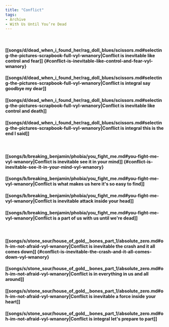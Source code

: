 ```yaml
---
title: "Conflict"
tags:
- Archive
- With Us Until You’re Dead
---
```

&nbsp;
#### [[songs/d/dead_when_i_found_her/rag_doll_blues/scissors.md#selecting-the-pictures-scrapbook-full-vyl-wnanory|Conflict is inevitable like control and fear]] {#conflict-is-inevitable-like-control-and-fear-vyl-wnanory}
#### [[songs/d/dead_when_i_found_her/rag_doll_blues/scissors.md#selecting-the-pictures-scrapbook-full-vyl-wnanory|Conflict is integral say goodbye my dear]]
#### [[songs/d/dead_when_i_found_her/rag_doll_blues/scissors.md#selecting-the-pictures-scrapbook-full-vyl-wnanory|Conflict is inevitable like control and death]]
#### [[songs/d/dead_when_i_found_her/rag_doll_blues/scissors.md#selecting-the-pictures-scrapbook-full-vyl-wnanory|Conflict is integral this is the end I said]]
&nbsp;
#### [[songs/b/breaking_benjamin/phobia/you_fight_me.md#you-fight-me-vyl-wnanory|Conflict is inevitable see it in your mind]] {#conflict-is-inevitable-see-it-in-your-mind-vyl-wnanory}
#### [[songs/b/breaking_benjamin/phobia/you_fight_me.md#you-fight-me-vyl-wnanory|Conflict is what makes us here it's so easy to find]]
#### [[songs/b/breaking_benjamin/phobia/you_fight_me.md#you-fight-me-vyl-wnanory|Conflict is inevitable attack inside your head]]
#### [[songs/b/breaking_benjamin/phobia/you_fight_me.md#you-fight-me-vyl-wnanory|Conflict is a part of us with us until we're dead]]
&nbsp;
#### [[songs/s/stone_sour/house_of_gold__bones_part_1/absolute_zero.md#oh-im-not-afraid-vyl-wnanory|Conflict is inevitable the crash and it all comes down]] {#conflict-is-inevitable-the-crash-and-it-all-comes-down-vyl-wnanory}
#### [[songs/s/stone_sour/house_of_gold__bones_part_1/absolute_zero.md#oh-im-not-afraid-vyl-wnanory|Conflict is in everything in us and all around]]
#### [[songs/s/stone_sour/house_of_gold__bones_part_1/absolute_zero.md#oh-im-not-afraid-vyl-wnanory|Conflict is inevitable a force inside your heart]]
#### [[songs/s/stone_sour/house_of_gold__bones_part_1/absolute_zero.md#oh-im-not-afraid-vyl-wnanory|Conflict is integral let's prepare to part]]
